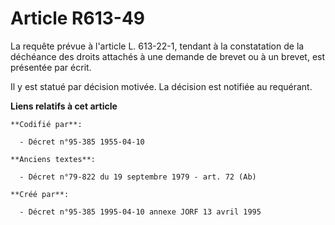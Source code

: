 # Article R613-49

La requête prévue à l'article L. 613-22-1, tendant à la constatation de la déchéance des droits attachés à une demande de
brevet ou à un brevet, est présentée par écrit.

Il y est statué par décision motivée. La décision est notifiée au requérant.

**Liens relatifs à cet article**

	**Codifié par**:

	  - Décret n°95-385 1955-04-10

	**Anciens textes**:

	  - Décret n°79-822 du 19 septembre 1979 - art. 72 (Ab)

	**Créé par**:

	  - Décret n°95-385 1995-04-10 annexe JORF 13 avril 1995
